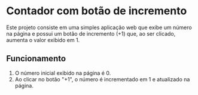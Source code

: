 # Contador com botão de incremento

Este projeto consiste em uma simples aplicação web que exibe um número na página e possui um botão de incremento (+1) que, ao ser clicado, aumenta o valor exibido em 1.

## Funcionamento

1. O número inicial exibido na página é 0.
2. Ao clicar no botão "+1", o número é incrementado em 1 e atualizado na página.

